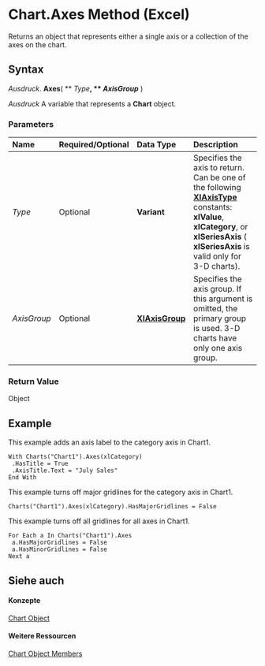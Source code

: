 
# Chart.Axes Method (Excel)

Returns an object that represents either a single axis or a collection of the axes on the chart.


## Syntax

 _Ausdruck_. **Axes**( ** _Type_**, ** _AxisGroup_** )

 _Ausdruck_ A variable that represents a **Chart** object.


### Parameters



|**Name**|**Required/Optional**|**Data Type**|**Description**|
|:-----|:-----|:-----|:-----|
| _Type_|Optional|**Variant**|Specifies the axis to return. Can be one of the following  **[XlAxisType](4c8654a8-2268-3c1d-ea24-6c79153a69ec.md)** constants: **xlValue**, **xlCategory**, or **xlSeriesAxis** ( **xlSeriesAxis** is valid only for 3-D charts).|
| _AxisGroup_|Optional|**[XlAxisGroup](30e0b817-547f-70f8-6e27-4a14031d1d79.md)**|Specifies the axis group. If this argument is omitted, the primary group is used. 3-D charts have only one axis group.|

### Return Value

Object


## Example

This example adds an axis label to the category axis in Chart1.


```
With Charts("Chart1").Axes(xlCategory) 
 .HasTitle = True 
 .AxisTitle.Text = "July Sales" 
End With
```

This example turns off major gridlines for the category axis in Chart1.




```
Charts("Chart1").Axes(xlCategory).HasMajorGridlines = False
```

This example turns off all gridlines for all axes in Chart1.




```
For Each a In Charts("Chart1").Axes 
 a.HasMajorGridlines = False 
 a.HasMinorGridlines = False 
Next a
```


## Siehe auch


#### Konzepte


[Chart Object](179c32ce-49bd-6f36-ea12-89fb5443f3ea.md)
#### Weitere Ressourcen


[Chart Object Members](http://msdn.microsoft.com/library/a3f8ac44-02d6-6f3f-b5e0-23f4bd5d6baf%28Office.15%29.aspx)